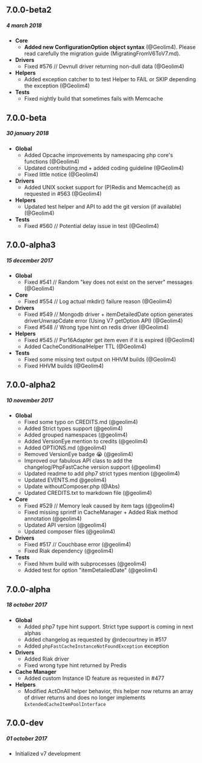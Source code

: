 ## 7.0.0-beta2
##### 4 march 2018
- __Core__
    - **Added new ConfigurationOption object syntax** (@Geolim4). Please read carefully the migration guide (MigratingFromV6ToV7.md).
- __Drivers__
    - Fixed #576 // Devnull driver returning non-dull data (@Geolim4)
- __Helpers__
    - Added exception catcher to to test Helper to FAIL or SKIP depending the exception (@Geolim4)
- __Tests__
    - Fixed nightly build that sometimes fails with Memcache

## 7.0.0-beta
##### 30 january 2018
- __Global__
    - Added Opcache improvements by namespacing php core's functions (@Geolim4)
    - Updated contributing.md + added coding guideline (@Geolim4)
    - Fixed little notice (@Geolim4)
- __Drivers__
    - Added UNIX socket support for (P)Redis and Memcache(d) as requested in #563 (@Geolim4)
- __Helpers__
    - Updated test helper and API to add the git version (if available) (@Geolim4)
- __Tests__
    - Fixed #560 // Potential delay issue in test (@Geolim4)

## 7.0.0-alpha3
##### 15 december 2017
- __Global__
    - Fixed #541 // Random "key does not exist on the server" messages (@Geolim4)
- __Core__
    - Fixed #554 // Log actual mkdir() failure reason (@Geolim4)
- __Drivers__
    - Fixed #549 // Mongodb driver + itemDetailedDate option generates driverUnwrapCdate error (Using V7 getOption API) (@Geolim4)
    - Fixed #548 // Wrong type hint on redis driver (@Geolim4)
- __Helpers__
    - Fixed #545 // Psr16Adapter get item even if it is expired (@Geolim4)
	- Added CacheConditionalHelper TTL (@Geolim4)
- __Tests__
    - Fixed some missing text output on HHVM builds (@Geolim4)
    - Fixed HHVM builds (@Geolim4)

## 7.0.0-alpha2
##### 10 november 2017
- __Global__
    - Fixed some typo on CREDITS.md (@geolim4)
    - Added Strict types support (@geolim4)
    - Added grouped namespaces (@geolim4)
    - Added VersionEye mention to credits (@geolim4)
    - Added OPTIONS.md (@geolim4)
    - Removed VersionEye badge :sob: (@geolim4)
    - Improved our fabulous API class to add the changelog/PhpFastCache version support (@geolim4)
    - Updated readme to add php7 strict types mention (@geolim4)
    - Updated EVENTS.md @geolim4)
    - Update withoutComposer.php (@Abs)
    - Updated CREDITS.txt to markdown file (@geolim4)
- __Core__
    - Fixed #529 // Memory leak caused by item tags (@geolim4)
    - Fixed missing sprintf in CacheManager + Added Riak method annotation (@geolim4)
    - Updated API version (@geolim4)
    - Updated composer files (@geolim4)
- __Drivers__
    - Fixed #517 // Couchbase error (@geolim4)
    - Fixed Riak dependency (@geolim4)
- __Tests__
    - Fixed hhvm build with subprocesses (@geolim4)
    - Added test for option "itemDetailedDate" (@geolim4)

## 7.0.0-alpha
##### 18 october 2017
- __Global__
  - Added php7 type hint support. Strict type support is coming in next alphas
  - Added changelog as requested by @rdecourtney in #517
  - Added `phpFastCacheInstanceNotFoundException` exception
- __Drivers__
  - Added Riak driver
  - Fixed wrong type hint returned by Predis
- __Cache Manager__
  - Added custom Instance ID feature as requested in #477
- __Helpers__
  - Modified ActOnAll helper behavior, this helper now returns an array of driver returns and does no longer implements `ExtendedCacheItemPoolInterface`

## 7.0.0-dev
##### 01 october 2017
- Initialized v7 development